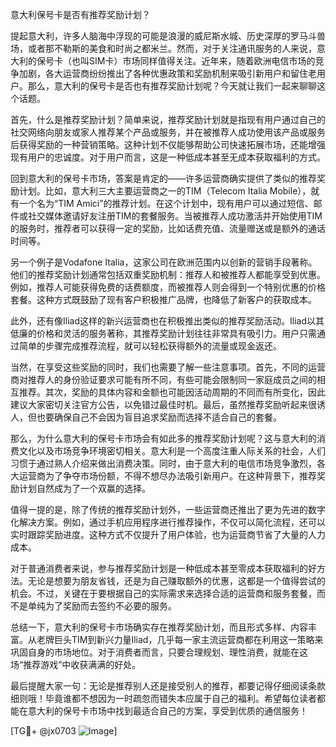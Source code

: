 意大利保号卡是否有推荐奖励计划？

提起意大利，许多人脑海中浮现的可能是浪漫的威尼斯水城、历史深厚的罗马斗兽场，或者那不勒斯的美食和时尚之都米兰。然而，对于关注通讯服务的人来说，意大利的保号卡（也叫SIM卡）市场同样值得关注。近年来，随着欧洲电信市场的竞争加剧，各大运营商纷纷推出了各种优惠政策和奖励机制来吸引新用户和留住老用户。那么，意大利的保号卡是否也有推荐奖励计划呢？今天就让我们一起来聊聊这个话题。

首先，什么是推荐奖励计划？简单来说，推荐奖励计划就是指现有用户通过自己的社交网络向朋友或家人推荐某个产品或服务，并在被推荐人成功使用该产品或服务后获得奖励的一种营销策略。这种计划不仅能够帮助公司快速拓展市场，还能增强现有用户的忠诚度。对于用户而言，这是一种低成本甚至无成本获取福利的方式。

回到意大利的保号卡市场，答案是肯定的——许多运营商确实提供了类似的推荐奖励计划。比如，意大利三大主要运营商之一的TIM（Telecom Italia Mobile），就有一个名为“TIM Amici”的推荐计划。在这个计划中，现有用户可以通过短信、邮件或社交媒体邀请好友注册TIM的套餐服务。当被推荐人成功激活并开始使用TIM的服务时，推荐者可以获得一定的奖励，比如话费充值、流量赠送或是额外的通话时间等。

另一个例子是Vodafone Italia，这家公司在欧洲范围内以创新的营销手段著称。他们的推荐奖励计划通常包括双重奖励机制：推荐人和被推荐人都能享受到优惠。例如，推荐人可能获得免费的话费额度，而被推荐人则会得到一个特别优惠的价格套餐。这种方式既鼓励了现有客户积极推广品牌，也降低了新客户的获取成本。

此外，还有像Iliad这样的新兴运营商也在积极推出类似的推荐奖励活动。Iliad以其低廉的价格和灵活的服务著称，其推荐奖励计划往往非常具有吸引力。用户只需通过简单的步骤完成推荐流程，就可以轻松获得额外的流量或现金返还。

当然，在享受这些奖励的同时，我们也需要了解一些注意事项。首先，不同的运营商对推荐人的身份验证要求可能有所不同，有些可能会限制同一家庭成员之间的相互推荐。其次，奖励的具体内容和金额也可能因活动周期的不同而有所变化，因此建议大家密切关注官方公告，以免错过最佳时机。最后，虽然推荐奖励听起来很诱人，但也要确保自己不会因为盲目追求奖励而选择不适合自己的套餐。

那么，为什么意大利的保号卡市场会有如此多的推荐奖励计划呢？这与意大利的消费文化以及市场竞争环境密切相关。意大利是一个高度注重人际关系的社会，人们习惯于通过熟人介绍来做出消费决策。同时，由于意大利的电信市场竞争激烈，各大运营商为了争夺市场份额，不得不想尽办法吸引新用户。在这种背景下，推荐奖励计划自然成为了一个双赢的选择。

值得一提的是，除了传统的推荐奖励计划外，一些运营商还推出了更为先进的数字化解决方案。例如，通过手机应用程序进行推荐操作，不仅可以简化流程，还可以实时跟踪奖励进度。这种方式不仅提升了用户体验，也为运营商节省了大量的人力成本。

对于普通消费者来说，参与推荐奖励计划是一种低成本甚至零成本获取福利的好方法。无论是想要为朋友省钱，还是为自己赚取额外的优惠，这都是一个值得尝试的机会。不过，关键在于要根据自己的实际需求来选择合适的运营商和服务套餐，而不是单纯为了奖励而去签约不必要的服务。

总结一下，意大利的保号卡市场确实存在推荐奖励计划，而且形式多样、内容丰富。从老牌巨头TIM到新兴力量Iliad，几乎每一家主流运营商都在利用这一策略来巩固自身的市场地位。对于消费者而言，只要合理规划、理性消费，就能在这场“推荐游戏”中收获满满的好处。

最后提醒大家一句：无论是推荐别人还是接受别人的推荐，都要记得仔细阅读条款细则哦！毕竟谁都不想因为一时疏忽而错失本应属于自己的福利。希望每位读者都能在意大利的保号卡市场中找到最适合自己的方案，享受到优质的通信服务！

[TG💪+ @jx0703 ![Image](https://github.com/user-attachments/assets/dbca1d08-cadb-493c-b0ec-ad6f7a83f270)]